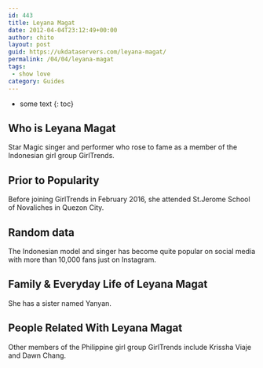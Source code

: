 ```yaml
---
id: 443
title: Leyana Magat
date: 2012-04-04T23:12:49+00:00
author: chito
layout: post
guid: https://ukdataservers.com/leyana-magat/
permalink: /04/04/leyana-magat
tags:
 - show love
category: Guides
---
```


* some text
{: toc}


## Who is  Leyana Magat
                  
                  
                  
Star Magic singer and performer who rose to fame as a member of the Indonesian girl group GirlTrends.
                  
                
                
                
## Prior to Popularity 
                  
                  
                  
Before joining GirlTrends in February 2016, she attended St.Jerome School of Novaliches in Quezon City.
                  
                
                
                
## Random data 
                  
                  
                  
The Indonesian model and singer has become quite popular on social media with more than 10,000 fans just on Instagram.
                  
                
                
                
## Family & Everyday Life of Leyana Magat
                  
                  
                  
She has a sister named Yanyan.
                  
                
                
                
## People Related With  Leyana Magat
                  
                  
                  
Other members of the Philippine girl group GirlTrends include Krissha Viaje and Dawn Chang.
                  
                
              
            
          
          
          
    
    
  

